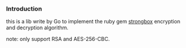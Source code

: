 ### Introduction ###

this is a lib write by Go to implement the ruby gem [strongbox](https://github.com/spikex/strongbox) encryption and decryption algorithm.

note: only support RSA and AES-256-CBC.
